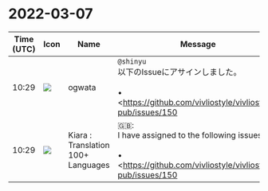 # 2022-03-07

|Time (UTC)|Icon|Name|Message|
|---|---|---|---|
|10:29|![](https://avatars.slack-edge.com/2019-11-22/845042642576_070441337abaca9fb7b3_72.png)|ogwata|`@shinyu`<br>以下のIssueにアサインしました。<br><br>•  <https://github.com/vivliostyle/vivliostyle-pub/issues/150|UIについて i18nをチェックする #150> <br>アルファ版公開に向け、抜かせないプロセスと思います。<br>どうかチェックをお願いします。<br>他の方もお気づきの点があれば、ぜひコメントください！<br><br><https://vivliostyle-pub-develop.vercel.app/><br><blockquote>言語の切り替え機能（今のところ日本語と英語）を実装したが、メニュー項目の英語について、確認が必要。</blockquote>|
|10:29|![](https://avatars.slack-edge.com/2021-08-02/2324149410423_2aa7423c4133ecb9f168_72.png)|Kiara : Translation 100+ Languages|🇬🇧: <br>I have assigned to the following issues.<br><br>• <https://github.com/vivliostyle/vivliostyle-pub/issues/150 | Check i18n for UI # 150><br>I think it's an indispensable process for the release of the alpha version.<br>Please check it.<br>If you have any questions, please feel free to comment!<br><br><https://vivliostyle-pub-develop.vercel.app/>|
